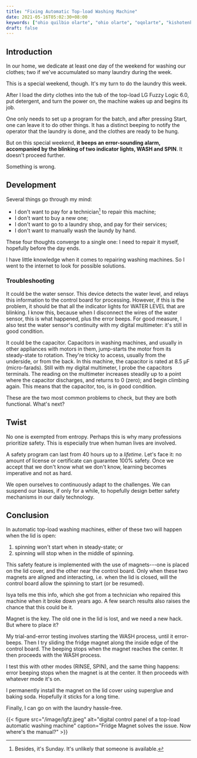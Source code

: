 ```yaml
---
title: "Fixing Automatic Top-load Washing Machine"
date: 2021-05-16T05:02:30+08:00
keywords: ["ohio quilbio olarte", "ohio olarte", "oqolarte", "kishotenketsu", "washing machine fix", "washing machine repair", "LG fuzzy logic", "automatic top-load washing machine repair"]
draft: false
---
```


## Introduction

In our home, we dedicate at least one day of the weekend for washing our clothes;
two if we've accumulated so many laundry during the week.

This is a special weekend, though.
It's my turn to do the laundry this week.

After I load the dirty clothes into the tub of the top-load LG Fuzzy Logic 6.0, put detergent,
and turn the power on,
the machine wakes up and begins its job.

One only needs to set up a program for the batch,
and after pressing Start,
one can leave it to do other things.
It has a distinct beeping to notify the operator that the laundry is done,
and the clothes are ready to be hung.

But on this special weekend,
**it beeps an error-sounding alarm,
accompanied by the blinking of two indicator lights, WASH and SPIN**.
It doesn't proceed further.

Something is wrong.

## Development

Several things go through my mind:
- I don't want to pay for a technician[^technician] to repair this machine;
- I don't want to buy a new one;
- I don't want to go to a laundry shop, and pay for their services;
- I don't want to manually wash the laundy by hand.

[^technician]: Besides, it's Sunday.
It's unlikely that someone is available.

These four thoughts converge to a single one:
I need to repair it myself, hopefully before the day ends.

I have little knowledge when it comes to repairing washing machines.
So I went to the internet to look for possible solutions.

### Troubleshooting

It could be the water sensor.
This device detects the water level,
and relays this information to the control board for processing.
However, if this is the problem,
it should be that all the indicator lights for WATER LEVEL that are blinking.
I know this, because when I disconnect the wires of the water sensor,
this is what happened, plus the error beeps.
For good measure, I also test the water sensor's continuity with my digital multimeter:
it's still in good condition.

It could be the capacitor.
Capacitors in washing machines,
and usually in other appliances with motors in them,
jump-starts the motor from its steady-state to rotation.
They're tricky to access,
usually from the underside, or from the back.
In this machine, the capacitor is rated at 8.5 μF (micro-farads).
Still with my digital multimeter, I probe the capacitors terminals.
The reading on the multimeter increases steadily up to a point
where the capacitor discharges, and returns to 0 (zero);
and begin climbing again.
This means that the capacitor, too, is in good condition.

These are the two most common problems to check,
but they are both functional.
What's next?

## Twist

No one is exempted from entropy.
Perhaps this is why many professions prioritize safety.
This is especially true when human lives are involved.

A safety program can last from 40 hours up to a *lifetime*.
Let's face it:
no amount of license or certificate can guarantee 100% safety.
Once we accept that we don't know what we don't know,
learning becomes imperative and not as hard.

We open ourselves to continuously adapt to the challenges.
We can suspend our biases, if only for a while,
to hopefully design better safety mechanisms in our daily technology.

## Conclusion

In automatic top-load washing machines,
either of these two will happen when the lid is open:
1. spinning won't start when in steady-state; or
2. spinning will stop when in the middle of spinning.

This safety feature is implemented with the use of 
magnets---one is placed on the lid cover,
and the other near the control board.
Only when these two magnets are aligned and interacting,
i.e. when the lid is closed, will the control board 
allow the spinning to start
(or be resumed).

Isya tells me this info, which she got from a technician
who repaired this machine when it broke down years ago.
A few search results also raises the chance that this could be it.

Magnet is the key.
The old one in the lid is lost, and we need a new hack.
But where to place it?

My trial-and-error testing involves starting the WASH process,
until it error-beeps.
Then I try sliding the fridge magnet along the inside edge of the control board.
The beeping stops when the magnet reaches the center.
It then proceeds with the WASH process.

I test this with other modes (RINSE, SPIN), and the same thing happens:
error beeping stops when the magnet is at the center.
It then proceeds with whatever mode it's on.

I permanently install the magnet on the lid cover
using superglue and baking soda.
Hopefully it sticks for a long time.

Finally, I can go on with the laundry hassle-free.

{{< figure src="/image/lgfz.jpeg" alt="digital control panel of a top-load automatic washing machine" caption="Fridge Magnet solves the issue. Now where's the manual?" >}}

